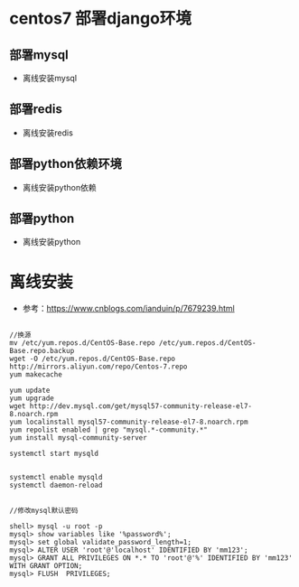 # centos7 部署django环境
## 部署mysql
- 离线安装mysql
## 部署redis
- 离线安装redis
## 部署python依赖环境
- 离线安装python依赖
## 部署python
- 离线安装python


# 离线安装
- 参考：https://www.cnblogs.com/ianduin/p/7679239.html
```

//换源
mv /etc/yum.repos.d/CentOS-Base.repo /etc/yum.repos.d/CentOS-Base.repo.backup
wget -O /etc/yum.repos.d/CentOS-Base.repo http://mirrors.aliyun.com/repo/Centos-7.repo
yum makecache

yum update
yum upgrade
wget http://dev.mysql.com/get/mysql57-community-release-el7-8.noarch.rpm
yum localinstall mysql57-community-release-el7-8.noarch.rpm
yum repolist enabled | grep "mysql.*-community.*"
yum install mysql-community-server

systemctl start mysqld


systemctl enable mysqld
systemctl daemon-reload


//修改mysql默认密码

shell> mysql -u root -p
mysql> show variables like '%password%';
mysql> set global validate_password_length=1;
mysql> ALTER USER 'root'@'localhost' IDENTIFIED BY 'mm123'; 
mysql> GRANT ALL PRIVILEGES ON *.* TO 'root'@'%' IDENTIFIED BY 'mm123' WITH GRANT OPTION;
mysql> FLUSH  PRIVILEGES;



```
